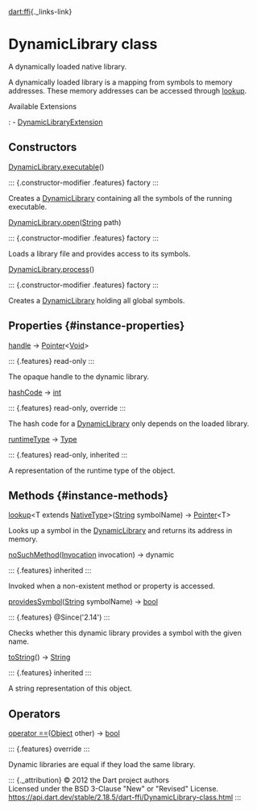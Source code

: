 [dart:ffi](../dart-ffi/dart-ffi-library){._links-link}

DynamicLibrary class
====================

A dynamically loaded native library.

A dynamically loaded library is a mapping from symbols to memory
addresses. These memory addresses can be accessed through
[lookup](dynamiclibrary/lookup).

Available Extensions

:   -   [DynamicLibraryExtension](dynamiclibraryextension)

Constructors
------------

[DynamicLibrary.executable](dynamiclibrary/dynamiclibrary.executable)()

::: {.constructor-modifier .features}
factory
:::

Creates a [DynamicLibrary](dynamiclibrary-class) containing all the
symbols of the running executable.

[DynamicLibrary.open](dynamiclibrary/dynamiclibrary.open)([String](../dart-core/string-class)
path)

::: {.constructor-modifier .features}
factory
:::

Loads a library file and provides access to its symbols.

[DynamicLibrary.process](dynamiclibrary/dynamiclibrary.process)()

::: {.constructor-modifier .features}
factory
:::

Creates a [DynamicLibrary](dynamiclibrary-class) holding all global
symbols.

Properties {#instance-properties}
----------

[handle](dynamiclibrary/handle) →
[Pointer](pointer-class)\<[Void](void-class)\>

::: {.features}
read-only
:::

The opaque handle to the dynamic library.

[hashCode](dynamiclibrary/hashcode) → [int](../dart-core/int-class)

::: {.features}
read-only, override
:::

The hash code for a [DynamicLibrary](dynamiclibrary-class) only depends
on the loaded library.

[runtimeType](../dart-core/object/runtimetype) →
[Type](../dart-core/type-class)

::: {.features}
read-only, inherited
:::

A representation of the runtime type of the object.

Methods {#instance-methods}
-------

[lookup](dynamiclibrary/lookup)\<T extends
[NativeType](nativetype-class)\>([String](../dart-core/string-class)
symbolName) → [Pointer](pointer-class)\<T\>

Looks up a symbol in the [DynamicLibrary](dynamiclibrary-class) and
returns its address in memory.

[noSuchMethod](../dart-core/object/nosuchmethod)([Invocation](../dart-core/invocation-class)
invocation) → dynamic

::: {.features}
inherited
:::

Invoked when a non-existent method or property is accessed.

[providesSymbol](dynamiclibrary/providessymbol)([String](../dart-core/string-class)
symbolName) → [bool](../dart-core/bool-class)

::: {.features}
\@Since(\'2.14\')
:::

Checks whether this dynamic library provides a symbol with the given
name.

[toString](../dart-core/object/tostring)() →
[String](../dart-core/string-class)

::: {.features}
inherited
:::

A string representation of this object.

Operators
---------

[operator
==](dynamiclibrary/operator_equals)([Object](../dart-core/object-class)
other) → [bool](../dart-core/bool-class)

::: {.features}
override
:::

Dynamic libraries are equal if they load the same library.

::: {._attribution}
© 2012 the Dart project authors\
Licensed under the BSD 3-Clause \"New\" or \"Revised\" License.\
<https://api.dart.dev/stable/2.18.5/dart-ffi/DynamicLibrary-class.html>
:::
